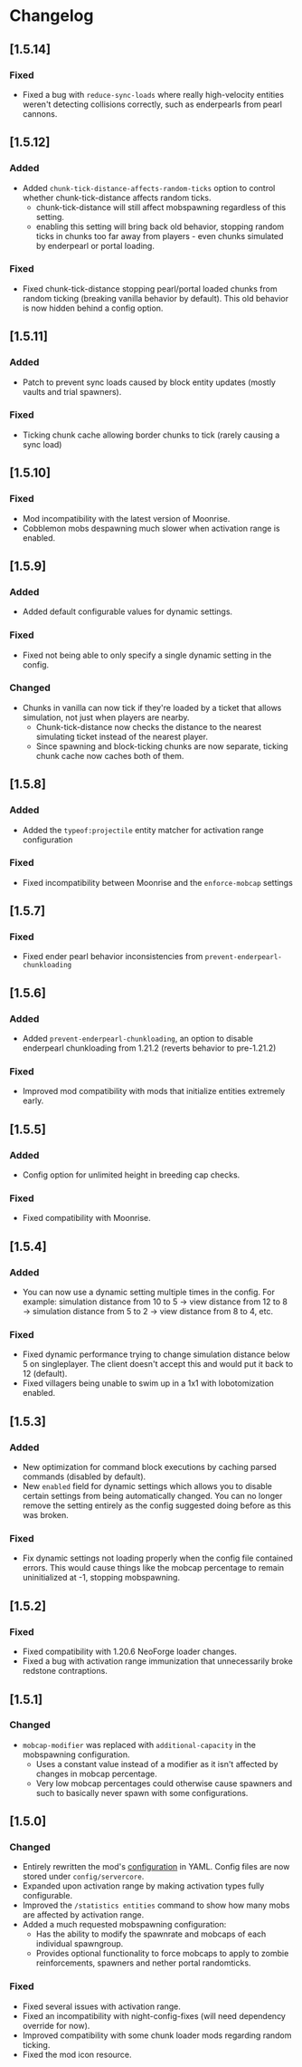 # Changelog

## [1.5.14]

### Fixed

- Fixed a bug with `reduce-sync-loads` where really high-velocity entities weren't detecting collisions correctly, such as enderpearls from pearl cannons.

## [1.5.12]

### Added

- Added `chunk-tick-distance-affects-random-ticks` option to control whether chunk-tick-distance affects random ticks.
  - chunk-tick-distance will still affect mobspawning regardless of this setting.
  - enabling this setting will bring back old behavior, stopping random ticks in chunks too far away from players - even chunks simulated by enderpearl or portal loading.

### Fixed

- Fixed chunk-tick-distance stopping pearl/portal loaded chunks from random ticking (breaking vanilla behavior by default). 
  This old behavior is now hidden behind a config option.

## [1.5.11]

### Added

- Patch to prevent sync loads caused by block entity updates (mostly vaults and trial spawners).

### Fixed

- Ticking chunk cache allowing border chunks to tick (rarely causing a sync load) 

## [1.5.10]

### Fixed

- Mod incompatibility with the latest version of Moonrise.
- Cobblemon mobs despawning much slower when activation range is enabled.

## [1.5.9]

### Added

- Added default configurable values for dynamic settings.

### Fixed

- Fixed not being able to only specify a single dynamic setting in the config.

### Changed

- Chunks in vanilla can now tick if they're loaded by a ticket that allows simulation, not just when players are nearby.
  - Chunk-tick-distance now checks the distance to the nearest simulating ticket instead of the nearest player.
  - Since spawning and block-ticking chunks are now separate, ticking chunk cache now caches both of them.

## [1.5.8]

### Added

- Added the `typeof:projectile` entity matcher for activation range configuration

### Fixed

- Fixed incompatibility between Moonrise and the `enforce-mobcap` settings

## [1.5.7]

### Fixed

- Fixed ender pearl behavior inconsistencies from `prevent-enderpearl-chunkloading`

## [1.5.6]

### Added

- Added `prevent-enderpearl-chunkloading`, an option to disable enderpearl chunkloading from 1.21.2 (reverts behavior to
  pre-1.21.2)

### Fixed

- Improved mod compatibility with mods that initialize entities extremely early.

## [1.5.5]

### Added

- Config option for unlimited height in breeding cap checks.

### Fixed

- Fixed compatibility with Moonrise.

## [1.5.4]

### Added

- You can now use a dynamic setting multiple times in the config.
  For example: simulation distance from 10 to 5 → view distance from 12 to 8 → simulation distance from 5 to 2 → view
  distance from 8 to 4, etc.

### Fixed

- Fixed dynamic performance trying to change simulation distance below 5 on singleplayer. The client doesn't accept this
  and would put it back to 12 (default).
- Fixed villagers being unable to swim up in a 1x1 with lobotomization enabled.

## [1.5.3]

### Added

- New optimization for command block executions by caching parsed commands (disabled by default).
- New `enabled` field for dynamic settings which allows you to disable certain settings from being automatically
  changed.
  You can no longer remove the setting entirely as the config suggested doing before as this was broken.

### Fixed

- Fix dynamic settings not loading properly when the config file contained errors.
  This would cause things like the mobcap percentage to remain uninitialized at -1, stopping mobspawning.

## [1.5.2]

### Fixed

- Fixed compatibility with 1.20.6 NeoForge loader changes.
- Fixed a bug with activation range immunization that unnecessarily broke redstone contraptions.

## [1.5.1]

### Changed

- `mobcap-modifier` was replaced with `additional-capacity` in the mobspawning configuration.
  - Uses a constant value instead of a modifier as it isn't affected by changes in mobcap percentage.
  - Very low mobcap percentages could otherwise cause spawners and such to basically never spawn with some
    configurations.

## [1.5.0]

### Changed

- Entirely rewritten the
  mod's [configuration](<https://github.com/Wesley1808/ServerCore/tree/v1.5.0/docs/config/DEFAULT.md>) in YAML. Config
  files are now stored under `config/servercore`.
- Expanded upon activation range by making activation types fully configurable.
- Improved the `/statistics entities` command to show how many mobs are affected by activation range.
- Added a much requested mobspawning configuration:
  - Has the ability to modify the spawnrate and mobcaps of each individual spawngroup.
  - Provides optional functionality to force mobcaps to apply to zombie reinforcements, spawners and nether portal
    randomticks.

### Fixed

- Fixed several issues with activation range.
- Fixed an incompatibility with night-config-fixes (will need dependency override for now).
- Improved compatibility with some chunk loader mods regarding random ticking.
- Fixed the mod icon resource.